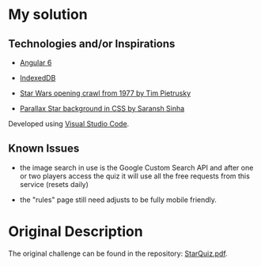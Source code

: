 # My solution

## Technologies and/or Inspirations

* [Angular 6](https://angular.io/)
* [IndexedDB](https://developer.mozilla.org/en-US/docs/Web/API/IndexedDB_API)

* [Star Wars opening crawl from 1977 by Tim Pietrusky](https://codepen.io/TimPietrusky/pen/eHGfj)
* [Parallax Star background in CSS by Saransh Sinha](https://codepen.io/saransh/pen/BKJun)

Developed using [Visual Studio Code](https://code.visualstudio.com/).

## Known Issues

* the image search in use is the Google Custom Search API and after one or two players access the quiz it will use all the free requests from this service (resets daily)

* the "rules" page still need adjusts to be fully mobile friendly.

# Original Description

The original challenge can be found in the repository: [StarQuiz.pdf](/StarQuiz.pdf).